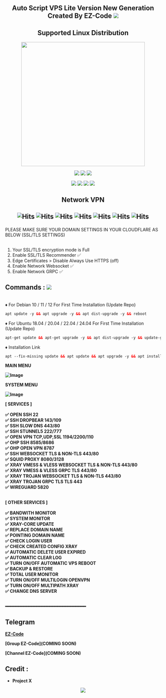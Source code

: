  <p align="center">


<h2 align="center">
Auto Script VPS Lite Version New Generation
Created By EZ-Code
<img src="https://img.shields.io/badge/VERSION-3-blue.svg"></h2>

</p> 
<h2 align="center"> Supported Linux Distribution</h2>
<p align="center"><img src="https://d33wubrfki0l68.cloudfront.net/5911c43be3b1da526ed609e9c55783d9d0f6b066/9858b/assets/img/debian-ubuntu-hover.png"width="400"></p> 
<p align="center">
<img src="https://img.shields.io/static/v1?style=for-the-badge&logo=debian&label=Debian%2010&message=Buster&color=purple">  
<img src="https://img.shields.io/static/v1?style=for-the-badge&logo=debian&label=Debian%2011&message=Bullseye&color=purple"> 
<img src="https://img.shields.io/static/v1?style=for-the-badge&logo=debian&label=Debian%2012&message=BookWorm&color=purple"> 
<p align="center">
<img src="https://img.shields.io/static/v1?style=for-the-badge&logo=ubuntu&label=ubuntu%2018.04 LTS&message=Bionic Beaver&color=red"> 
<img src="https://img.shields.io/static/v1?style=for-the-badge&logo=ubuntu&label=ubuntu%2020.04 LTS&message=Focal Fossa&color=red">
<img src="https://img.shields.io/static/v1?style=for-the-badge&logo=ubuntu&label=ubuntu%2022.04 LTS&message=Jammy Jellyfih&color=red">
<img src="https://img.shields.io/static/v1?style=for-the-badge&logo=ubuntu&label=ubuntu%2024.04 LTS&message=Noble Numbat&color=red">
</p>



<h2 align="center">Network VPN</h2>

<h2 align="center">

![Hits](https://img.shields.io/badge/SSH-Service-8020f3?style=for-the-badge&logo=Cloudflare&logoColor=white&edge_flat=false)
![Hits](https://img.shields.io/badge/OVPN-Service-8020f3?style=for-the-badge&logo=Cloudflare&logoColor=white&edge_flat=false)
![Hits](https://img.shields.io/badge/WIREGUARD-Service-8020f3?style=for-the-badge&logo=Cloudflare&logoColor=white&edge_flat=false)
![Hits](https://img.shields.io/badge/Shadowsocks-Obfs-8020f3?style=for-the-badge&logo=Cloudflare&logoColor=white&edge_flat=false)
![Hits](https://img.shields.io/badge/XRAY-Vmess-f34b20?style=for-the-badge&logo=Cloudflare&logoColor=white&edge_flat=false)
![Hits](https://img.shields.io/badge/XRAY-VLess-f34b20?style=for-the-badge&logo=Cloudflare&logoColor=white&edge_flat=false)
![Hits](https://img.shields.io/badge/XRAY-Trojan-f34b20?style=for-the-badge&logo=Cloudflare&logoColor=white&edge_flat=false)
</h2>

PLEASE MAKE SURE YOUR DOMAIN SETTINGS IN YOUR CLOUDFLARE AS BELOW (SSL/TLS SETTINGS)<br>
<br>

1. Your SSL/TLS encryption mode is Full
2. Enable SSL/TLS Recommender ✅
3. Edge Certificates > Disable Always Use HTTPS (off)
4. Enable Network Websocket ✅
5. Enable Network GRPC ✅

## Commands : <img src="https://img.shields.io/static/v1?style=for-the-badge&logo=powershell&label=Shell&message=Bash%20Script&color=lightgray">

<br>
♦️ For Debian 10 / 11 / 12 For First Time Installation (Update Repo) <br>

  ```html
 apt update -y && apt upgrade -y && apt dist-upgrade -y && reboot
  ```
  ♦️ For Ubuntu 18.04 / 20.04 / 22.04 / 24.04 For First Time Installation (Update Repo) <br>
  
  ```html
 apt-get update && apt-get upgrade -y && apt dist-upgrade -y && update-grub && reboot
 ```
♦️ Installation Link <br>

  ```html
apt --fix-missing update && apt update && apt upgrade -y && apt install -y bzip2 gzip coreutils screen dpkg wget vim curl nano zip unzip && wget -q https://raw.githubusercontent.com/EZ-Code00/allow/main/choose.sh && chmod +x choose.sh && screen -S choose ./choose.sh
  ```
<b>

MAIN MENU

![Image](https://github.com/user-attachments/assets/361fa78f-cd4b-407a-94c3-0e3c87939913)

SYSTEM MENU

![Image](https://github.com/user-attachments/assets/de71c193-4ba7-49d8-8c24-7d1ac5100938)

[ SERVICES ] <br>
<br>
✅ OPEN SSH 22<br>
✅ SSH DROPBEAR 143/109<br>
✅ SSH SLOW DNS 443/80<br>
✅ SSH STUNNEL5 222/777<br>
✅ OPEN VPN TCP,UDP,SSL 1194/2200/110<br>
✅ OHP SSH 8585/8686<br>
✅ OHP OPEN VPN 8787<br>
✅ SSH WEBSOCKET TLS & NON-TLS 443/80<br>
✅ SQUID PROXY 8080/3128<br>
✅ XRAY VMESS & VLESS WEBSOCKET TLS & NON-TLS 443/80<br>
✅ XRAY VMESS & VLESS GRPC TLS 443/80<br>
✅ XRAY TROJAN WEBSOCKET TLS & NON-TLS 443/80<br>
✅ XRAY TROJAN GRPC TLS TLS 443<br>
✅ WIREGUARD 5820<br>
<br>

[ OTHER SERVICES ] <br>
<br>
✅ BANDWITH MONITOR <br>
✅ SYSTEM MONITOR <br>
✅ XRAY-CORE UPDATE <br>
✅ REPLACE DOMAIN NAME <br>
✅ POINTING DOMAIN NAME <br>
✅ CHECK LOGIN USER <br>
✅ CHECK CREATED CONFIG XRAY <br>
✅ AUTOMATIC DELETE USER EXPIRED <br>
✅ AUTOMATIC CLEAR LOG <br>
✅ TURN ON/OFF AUTOMATIC VPS REBOOT <br>
✅ BACKUP & RESTORE <br>
✅ TOTAL USER MONITOR <br>
✅ TURN ON/OFF MULTILOGIN OPENVPN <br>
✅ TURN ON/OFF MULTIPATH XRAY <br>
✅ CHANGE DNS SERVER <br>
</br>



━━━━━━━━━━━━━━━━━━━━━━━━━━━━━━━

## Telegram

[EZ-Code](https://t.me/EzcodeShop)

[Group EZ-Code](COMING SOON)

[Channel EZ-Code](COMING SOON)

## Credit :

*   Project X

<p align="center">
  <a><img src="https://img.shields.io/badge/Copyright%20©-EzCode%20AutoScriptVPN%202022.%20All%20rights%20reserved...-blueviolet.svg" style="max-width:200%;">
    </p>

```
